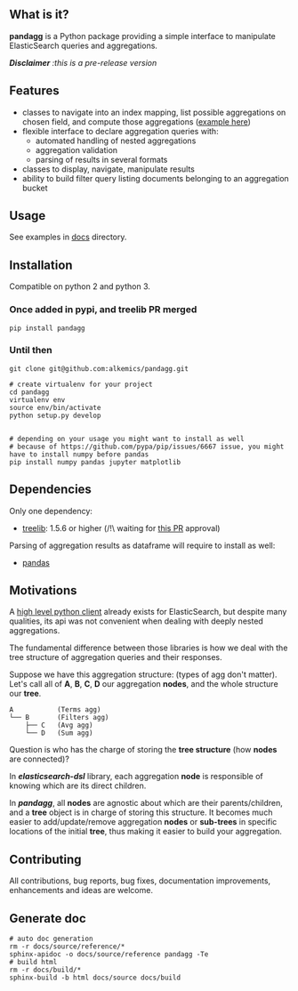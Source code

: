 ## What is it?

**pandagg** is a Python package providing a simple interface to manipulate ElasticSearch queries and aggregations.

***Disclaimer*** *:this is a pre-release version*
## Features

- classes to navigate into an index mapping, list possible aggregations on chosen field, and compute those aggregations ([example here](docs/mapping.md))
- flexible interface to declare aggregation queries with:
    - automated handling of nested aggregations
    - aggregation validation
    - parsing of results in several formats
- classes to display, navigate, manipulate results
- ability to build filter query listing documents belonging to an aggregation bucket

## Usage
See examples in [docs](docs) directory.

## Installation
Compatible on python 2 and python 3.
### Once added in pypi, and treelib PR merged
```
pip install pandagg
```

### Until then

```
git clone git@github.com:alkemics/pandagg.git

# create virtualenv for your project
cd pandagg
virtualenv env
source env/bin/activate
python setup.py develop


# depending on your usage you might want to install as well
# because of https://github.com/pypa/pip/issues/6667 issue, you might have to install numpy before pandas
pip install numpy pandas jupyter matplotlib
```

## Dependencies
Only one dependency:
- [treelib](https://pypi.org/project/treelib/): 1.5.6 or higher (/!\ waiting for [this PR](https://github.com/caesar0301/treelib/pull/120) approval)

Parsing of aggregation results as dataframe will require to install as well:
- [pandas](https://github.com/pandas-dev/pandas/)

## Motivations

A [high level python client](https://github.com/elastic/elasticsearch-dsl-py) already exists for ElasticSearch,
but despite many qualities, its api was not convenient when dealing with deeply nested aggregations.

The fundamental difference between those libraries is how we deal with the tree structure of aggregation queries
and their responses.

Suppose we have this aggregation structure: (types of agg don't matter). Let's call all of **A**, **B**, **C**, **D** our aggregation **nodes**, and the whole structure our **tree**.
```
A           (Terms agg)
└── B       (Filters agg)
    ├── C   (Avg agg)
    └── D   (Sum agg)
```


Question is who has the charge of storing the **tree structure** (how **nodes** are connected)?

In ***elasticsearch-dsl*** library, each aggregation **node** is responsible of knowing which are its direct children.

In ***pandagg***, all **nodes** are agnostic about which are their parents/children, and a **tree** object is in charge
of storing this structure. It becomes much easier to add/update/remove aggregation **nodes** or **sub-trees** in
specific locations of the initial **tree**, thus making it easier to build your aggregation.

## Contributing

All contributions, bug reports, bug fixes, documentation improvements, enhancements and ideas are welcome.


## Generate doc
```
# auto doc generation
rm -r docs/source/reference/*
sphinx-apidoc -o docs/source/reference pandagg -Te
# build html
rm -r docs/build/*
sphinx-build -b html docs/source docs/build
```
